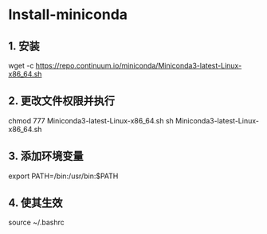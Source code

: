 # Install-miniconda
## 1. 安装
wget -c https://repo.continuum.io/miniconda/Miniconda3-latest-Linux-x86_64.sh
## 2. 更改文件权限并执行
chmod 777 Miniconda3-latest-Linux-x86_64.sh
sh Miniconda3-latest-Linux-x86_64.sh
## 3. 添加环境变量
export PATH=/bin:/usr/bin:$PATH
## 4. 使其生效
source ~/.bashrc

